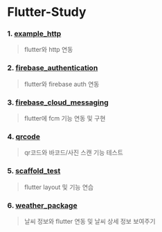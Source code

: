 # Flutter-Study

### 1. [example_http](./example_http)
> flutter와 http 연동

### 2. [firebase_authentication](./firebase_authentication2)
> flutter와 firebase auth 연동

### 3. [firebase_cloud_messaging](./firebase_cloud_messaging)
> flutter에 fcm 기능 연동 및 구현

### 4. [qrcode](./qrcode)
> qr코드와 바코드/사진 스캔 기능 테스트

### 5. [scaffold_test](./scaffold_test)
> flutter layout 및 기능 연습

### 6. [weather_package](./weather_package)
> 날씨 정보와 flutter 연동 및 날씨 상세 정보 보여주기
